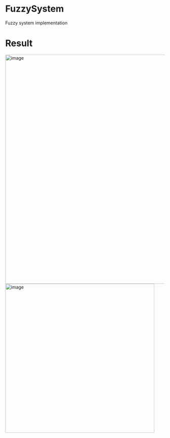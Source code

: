 # FuzzySystem
Fuzzy system implementation

# Result
<img width="724" alt="image" src="https://user-images.githubusercontent.com/100195563/226950894-3a748034-5bdb-4c85-83e0-99e5963037af.png">
<img width="471" alt="image" src="https://user-images.githubusercontent.com/100195563/226950979-634b4bf3-462e-4c18-b2e5-08488d557f6c.png">

